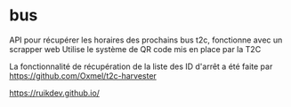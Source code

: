 # bus


API pour récupérer les horaires des prochains bus t2c, fonctionne avec un scrapper web
Utilise le système de QR code mis en place par la T2C

La fonctionnalité de récupération de la liste des ID d'arrêt a été faite par https://github.com/Oxmel/t2c-harvester


https://ruikdev.github.io/
